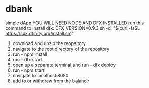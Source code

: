# dbank
simple dApp 
YOU WILL NEED NODE AND DFX INSTALLED
run this command to install dfx:
DFX_VERSION=0.9.3 sh -ci "$(curl -fsSL https://sdk.dfinity.org/install.sh)"

1. download and unzip the reopsitory
2. navigate to the root directory of the repository
3. run - npm install
4. run - dfx start
5. open up a separate terminal and run - dfx deploy
6. run - npm start
7. navigate to localhost:8080
8. add to or withdraw from the balance
